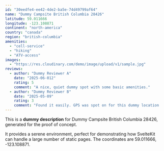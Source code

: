 ```yaml
---
id: "30eedfe4-ee42-4de2-ba5e-74d49799af64"
name: "Dummy Campsite British Columbia 28426"
latitude: 59.011666
longitude: -123.108871
continent: "north-america"
country: "canada"
region: "british-columbia"
amenities:
  - "cell-service"
  - "hiking"
  - "ATV-access"
images:
  - "https://res.cloudinary.com/demo/image/upload/v1/sample.jpg"
reviews:
  - author: "Dummy Reviewer A"
    date: "2025-06-012"
    rating: 5
    comment: "A nice, quiet dummy spot with some basic amenities."
  - author: "Dummy Reviewer B"
    date: "2025-05-09"
    rating: 3
    comment: "Found it easily. GPS was spot on for this dummy location."
---
```


This is a **dummy description** for Dummy Campsite British Columbia 28426, generated for the proof of concept.

It provides a serene environment, perfect for demonstrating how SvelteKit can handle a large number of static pages. The coordinates are 59.011666, -123.108871.
